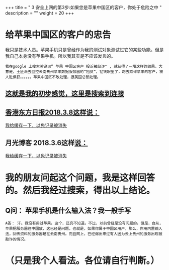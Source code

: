 +++
title = " 3 安全上网的第3步:如果您是苹果中国区的客户，你处于危险之中 "
description = ""
weight = 20
+++

# 给苹果中国区的客户的忠告

我只是技术人员。苹果手机只是曾经作为我的测试对象测试过它的某些功能。但是我自己本身没有苹果手机。所以我其实是不应该发言的。

    我在google 上搜索关键词“ 苹果 中国区客户 投诉被敲诈" , 就获得了一堆这样的结果。大意是，土匪派去监控云南贵州苹果数据服务器的”裆员“，钻钱眼里了，跑去欺诈苹果的客户，被人赃俱获。。。。。。苹果中国区不敢处理，报美国总部处理。

## [这就是我的初步感觉，这里是搜索到连接](https://www.google.com/search?q=苹果+中国区客户+投诉被敲诈)

## [ 香港东方日报2018.3.8这样说：](https://orientaldaily.on.cc/cnt/china_world/20180308/00178_016.html)

[我给缓存一下，以免记录被消失](app01/ss_20190418_185456.jpg)


## 月光博客 2018.3.6这样[说：](https://www.williamlong.info/archives/5269.html)

[我给缓存一下，以免记录被消失](app01/5269.html)

# 我的朋友问起这个问题，我是这样回答的。然后我经过搜索，得出以上结论。

## Q问： 苹果手机是什么输入法？我一般手写

    A答： 汗。我没有用过苹果。这个，还真不知道。不过，以前曾经是没有问题的。但是，自从，苹果把服务器往中国放，这已经是问题。也就是，如果你属于中国区用户，那么，你用内置输入法，回传资料的服务器是在云南贵州。而且网上，已经爆出来过有人因为云上贵州的服务出现被敲诈的情况。

# （只是我个人看法。各位请自行判断。）

